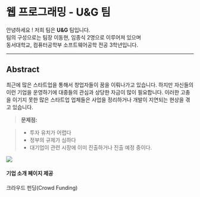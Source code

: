 웹 프로그래밍 - U&G 팀
===================

안녕하세요 ! 저희 팀은 **U&G** 팀입니다.<br>
팀의 구성으로는 팀장 이동현, 임종식 2명으로 이루어져 있으며<br>
동서대학교, 컴퓨터공학부 소프트웨어공학 전공 3학년입니다.<br>

----------
Abstract
-----------
최근에  많은 스타트업을 통해서 창업자들이 꿈을 이뤄나가고 있습니다. 하지만 자신들의 이런 기업을 운영하기에 대중들의 관심과 상당한 자금이 많이 필요합니다. 이러한 고충을 이기지 못한 많은 스타트업 업체들은 사업을 정리하거나 개발이 지연되는 현상을 겪고 있습니다. 

> **문제점:**

> - 투자 유치가 어렵다
> - 정부의 규제가 심하다
> - 대기업이 관련 시장에 이미 진출하거나 진출 예정 중이다.

[![](http://image.fnnews.com/resource/media/image/2015/09/29/201509291711450027.jpg)](http://www.fnnews.com/series/3976)

#### <i class="icon-file"></i> 기업 소개 페이지 제공 

크라우드 펀딩(Crowd Funding)
